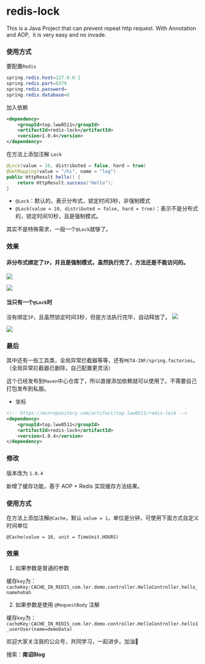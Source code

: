 # redis-lock
This is a Java Project that can prevent repeat http request. With Annotation and AOP,  it is very easy and no invade.


### 使用方式
要配置`Redis`

```java
spring.redis.host=127.0.0.1
spring.redis.port=6379
spring.redis.password=
spring.redis.database=0
```

加入依赖

```xml
<dependency>
    <groupId>top.lww0511</groupId>
    <artifactId>redis-lock</artifactId>
    <version>1.0.4</version>
</dependency>
```

在方法上添加注解 `Lock`

```java
@Lock(value = 10, distributed = false, hard = true)
@GetMapping(value = "/hi", name = "log")
public HttpResult hello() {
    return HttpResult.success("Hello");
}
```

-  `@Lock`：默认的，表示分布式，锁定时间3秒，非强制模式
- `@Lock(value = 10, distributed = false, hard = true)`：表示不是分布式的，锁定时间10秒，且是强制模式。

其实不是特殊需求，一般一个`@Lock`就够了。

### 效果

#### 非分布式绑定了`IP`，并且是强制模式，虽然执行完了，方法还是不能访问的。

![](https://p3-juejin.byteimg.com/tos-cn-i-k3u1fbpfcp/32fa21de1d0040beae5d72b51dda36f1~tplv-k3u1fbpfcp-zoom-1.image)

![](https://p3-juejin.byteimg.com/tos-cn-i-k3u1fbpfcp/280e3b58dc724779a2808943b9b4af83~tplv-k3u1fbpfcp-zoom-1.image)

#### 当只有一个`@Lock`时

没有绑定`IP`，且虽然锁定时间3秒，但是方法执行完毕，自动释放了。
![](https://p3-juejin.byteimg.com/tos-cn-i-k3u1fbpfcp/81abb37158be4aedbe4b4015d2f6efb9~tplv-k3u1fbpfcp-zoom-1.image)

![](https://p3-juejin.byteimg.com/tos-cn-i-k3u1fbpfcp/b57fb2af56bc4227a13e96f080b2e531~tplv-k3u1fbpfcp-zoom-1.image)

### 最后

其中还有一些工具类，全局异常拦截器等等，还有`META-INF/spring.factories`。（全局异常拦截器已删除，自己配置更灵活）


这个已经发布到`Maven`中心仓库了，所以直接添加依赖就可以使用了。不需要自己打包发布到私服。

- 坐标


```xml
<!-- https://mvnrepository.com/artifact/top.lww0511/redis-lock -->
<dependency>
    <groupId>top.lww0511</groupId>
    <artifactId>redis-lock</artifactId>
    <version>1.0.4</version>
</dependency>
```

### 修改

版本改为 `1.0.4`

新增了缓存功能，基于 AOP + Redis 实现缓存方法结果。

### 使用方式

在方法上添加注解`@Cache`，默认 `value = 1`，单位是分钟，可使用下面方式自定义时间单位

`@Cache(value = 10, unit = TimeUnit.HOURS)`

### 效果

1. 如果参数是普通的参数

缓存`key`为：`cacheKey:CACHE_IN_REDIS_com.ler.demo.controller.HelloController.hello_namehahah`

2. 如果参数是使用 `@RequestBody` 注解

缓存`key`为：`cacheKey:CACHE_IN_REDIS_com.ler.demo.controller.HelloController.hello1_userUser(name=demoData)`


欢迎大家关注我的公众号，共同学习，一起进步。加油🤣

搜索：**南诏Blog** 
